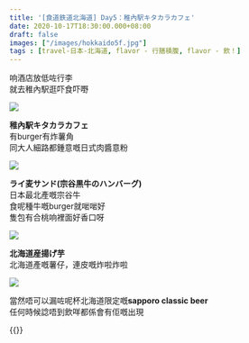 ```yaml
---
title: '[食道鉄道北海道] Day5：稚內駅キタカラカフェ'
date: 2020-10-17T18:30:00.000+08:00
draft: false
images: ["/images/hokkaido5f.jpg"]
tags : [travel-日本-北海道, flavor - 行膳積腹, flavor - 飲！]
---
```


响酒店放低咗行李  
就去稚內駅逛吓食吓嘢  

![](/images/hokkaido5f.jpg)

**稚內駅キタカラカフェ**  
有burger有炸薯角  
同大人細路都鍾意嘅日式肉醬意粉  

![](/images/hokkaido5f1.jpg)

**ライ麦サンド(宗谷黒牛のハンバーグ)**  
日本最北產嘅宗谷牛  
食呢種牛嘅burger就啱啱好  
隻包有合桃响裡面好香口呀  

![](/images/hokkaido5f2.jpg)

**北海道産揚げ芋**  
北海道產嘅薯仔，連皮嘅炸啦炸啦  

![](/images/hokkaido5f3.jpg)
   
當然唔可以漏咗呢杯北海道限定嘅**sapporo classic beer**  
任何時候諗唔到飲咩都係會有佢嘅出現  
  
  
  
{{<hokkaido>}}

